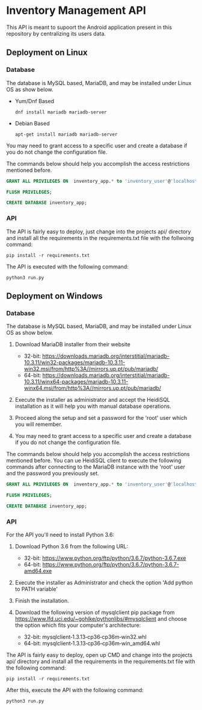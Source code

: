 # Inventory Management API

This API is meant to supoort the Android application present in this repository by centralizing its users data.

## Deployment on Linux

### Database

The database is MySQL based, MariaDB, and may be installed under Linux OS as show below.

* Yum/Dnf Based

    ```shell
    dnf install mariadb mariadb-server
    ```

* Debian Based

    ```shell
    apt-get install mariadb mariadb-server
    ```

You may need to grant access to a specific user and create a database if you do not change the configuration file.

The commands below should help you accomplish the access restrictions mentioned before.

```sql
GRANT ALL PRIVILEGES ON  inventory_app.* to 'inventory_user'@'localhost' IDENTIFIED BY 'inventory_pass' WITH GRANT OPTION;

FLUSH PRIVILEGES;

CREATE DATABASE inventory_app;
```

### API

The API is fairly easy to deploy, just change into the projects api/ directory and install all the requirements in the requirements.txt file with the follwoing command:

```shell
pip install -r requirements.txt
```

The API is executed with the following command:

```shell
python3 run.py
```

## Deployment on Windows

### Database

The database is MySQL based, MariaDB, and may be installed under Linux OS as show below.

1) Download MariaDB installer from their website
    * 32-bit: <https://downloads.mariadb.org/interstitial/mariadb-10.3.11/win32-packages/mariadb-10.3.11-win32.msi/from/http%3A//mirrors.up.pt/pub/mariadb/>
    * 64-bit: <https://downloads.mariadb.org/interstitial/mariadb-10.3.11/winx64-packages/mariadb-10.3.11-winx64.msi/from/http%3A//mirrors.up.pt/pub/mariadb/>

2) Execute the installer as administrator and accept the HeidiSQL installation as it will help you with manual database operations.

3) Proceed along the setup and set a password for the 'root' user which you will remember.

4) You may need to grant access to a specific user and create a database if you do not change the configuration file.

The commands below should help you accomplish the access restrictions mentioned before. You can ue HeidiSQL client to execute the following commands after connecting to the MariaDB instance with the 'root' user and the password you previously set.

```sql
GRANT ALL PRIVILEGES ON  inventory_app.* to 'inventory_user'@'localhost' IDENTIFIED BY 'inventory_pass' WITH GRANT OPTION;

FLUSH PRIVILEGES;

CREATE DATABASE inventory_app;
```

### API

For the API you'll need to install Python 3.6:

1) Download Python 3.6 from the following URL:
    * 32-bit: <https://www.python.org/ftp/python/3.6.7/python-3.6.7.exe>
    * 64-bit: <https://www.python.org/ftp/python/3.6.7/python-3.6.7-amd64.exe>

2) Execute the installer as Administrator and check the option 'Add python to PATH variable'

3) Finish the installation.

4) Download the following version of mysqlclient pip package from <https://www.lfd.uci.edu/~gohlke/pythonlibs/#mysqlclient> and choose the option which fits your computer's architecture:

    * 32-bit: mysqlclient‑1.3.13‑cp36‑cp36m‑win32.whl
    * 64-bit: mysqlclient‑1.3.13‑cp36‑cp36m‑win_amd64.whl

The API is fairly easy to deploy, open up CMD and change into the projects api/ directory and install all the requirements in the requirements.txt file with the following command:

```shell
pip install -r requirements.txt
```

After this, execute the API with the following command:

```shell
python3 run.py
```